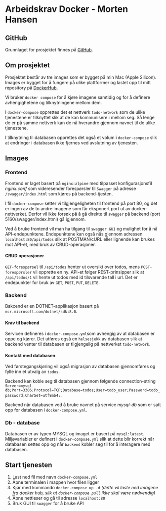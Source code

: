 # Arbeidskrav Docker - Morten Hansen

## GitHub

Grunnlaget for prosjektet finnes på [GitHub](https://github.com/mrmorthius/dockerfolder).

## Om prosjektet

Prosjektet består av tre images som er bygget på min Mac (Apple Silicon). Images er bygget for å fungere på ulike plattformer og lastet opp til mitt repository på [DockerHub](https://hub.docker.com/u/morthius).

Vi bruker `docker compose` for å kjøre imagene samtidig og for å definere avhengighetene og tilknytningene mellom dem.

I `docker-compose` opprettes det et nettverk `todo-network` som de ulike tjenestene er tilknyttet slik at de kan kommunisere i mellom seg. Så lenge de er på samme nettverk kan de nå hverandre gjennom navnet til de ulike tjenestene.

I tilknytning til databasen opprettes det også et volum i `docker-compose` slik at endringer i databasen ikke fjernes ved avslutning av tjenesten.

## Images

### Frontend

Frontend er laget basert på `nginx:alpine` med tilpasset konfigurasjonsfil _nginx.conf_ som videresender forespørsler til `Swagger` på adresse `/swagger/index.html` som kjøres på backend-tjesten.

I fil `docker-compose` setter vi tilgjengeligheten til frontend på port 80, og det er ingen av de to andre imagene som får eksponert port ut av docker-nettverket. Derfor vil ikke forsøk på å gå direkte til `swagger` på backend (port 5160/swagger/index.html) gå igjennom.

Ved å bruke frontend vil man ha tilgang til `swagger GUI` og mulighet for å nå API-endepunktene. Endepunktene kan også nås gjennom adressen ` localhost:80/api/todos` slik at POSTMAN/cURL eller lignende kan brukes mot API-et, med bruk av CRUD-operasjoner.

#### CRUD operasjoner

`GET-forespørsel` til `/api/todos` henter ut oversikt over todos, mens `POST-forespørsler` vil opprette en ny. API-et følger REST-prinsipper slik at `/api/todos/1` vil hente ut todos med id tilsvarende tall i url.
Det er endepunkter for bruk av `GET`, `POST`, `PUT`, `DELETE`.

### Backend

Bakcend er en DOTNET-applikasjon basert på `mcr.microsoft.com/dotnet/sdk:8.0`.

#### Krav til backend

Servicen defineres i `docker-compose.yml`som avhengig av at databasen er oppe og kjører. Det utføres også en `helsesjekk` av databasen slik at backend venter til databasen er tilgjengelig på nettverket `todo-network`.

#### Kontakt med databasen

Ved førstegangskjøring vil også migrasjon av databasen gjennomføres og fylle inn et utvalg av `todos`.

Backend kan koble seg til databasen gjennom følgende connection-string `Server=mysql-db;Port=3306;Protocol=TCP;Database=todos;User=todo_user;Password=todo_password;CharSet=utf8mb4;`.

Backend når databasen ved å bruke navnet på service _mysql-db_ som er satt opp for databasen i `docker-compose.yml`.

### Db - database

Databasen er av typen MYSQL og imaget er basert på `mysql:latest`. Miljøvariabler er definert i `docker-compose.yml` slik at dette blir korrekt når databasen settes opp og når `backend` kobler seg til for å interagere med databasen.

## Start tjenesten

1. Last ned fil med navn `docker-compose.yml`
2. Åpne terminalen i mappen hvor filen ligger
3. Kjør med kommando `docker-compose up -d` _(dette vil laste ned imagene fra docker hub, slik at `docker-compose pull` ikke skal være nødvendig)_
4. Åpne nettleser og gå til adresse `localhost:80`
5. Bruk GUI til `swagger` for å bruke API
